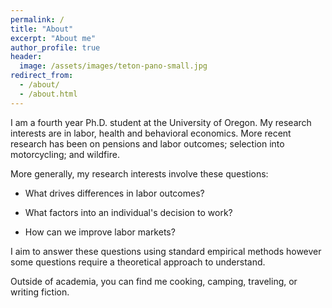 ```yaml
---
permalink: /
title: "About"
excerpt: "About me"
author_profile: true
header:
  image: /assets/images/teton-pano-small.jpg
redirect_from: 
  - /about/
  - /about.html
---
```


I am a fourth year Ph.D. student at the University of Oregon. My research interests are in labor, health and behavioral economics. More recent research has been on pensions and labor outcomes; selection into motorcycling; and wildfire. 

More generally, my research interests involve these questions:

  - What drives differences in labor outcomes?

  - What factors into an individual's decision to work?

  - How can we improve labor markets?

I aim to answer these questions using standard empirical methods however some questions require a theoretical approach to understand.

Outside of academia, you can find me cooking, camping, traveling, or writing fiction.

